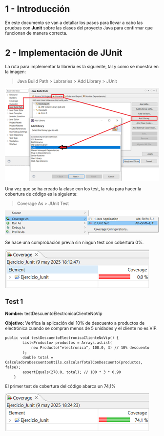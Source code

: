 # 1 - Introducción

En este documento se van a detallar los pasos para llevar a cabo las pruebas con **Junit** sobre las clases del proyecto Java para confirmar que funcionan de manera correcta.

# 2 - Implementación de JUnit

La ruta para implementar la libreria es la siguiente, tal y como se muestra en la imagen:

>Java Build Path > Labraries > Add Library > JUnit

![Implementación Junit al proyecto](/fotos/1%20-%20Implementar%20Junit%20al%20proyecto.png)

Una vez que se ha creado la clase con los test, la ruta para hacer la cobertura de código es la siguiente:

>Coverage As > JUnit Test

![Comprobar cobertura del proyecto](/fotos/2%20-%20Comprobar%20cobertura%20del%20proyecto%20con%20Junit.png)

Se hace una comprobación previa sin ningun test con cobertura 0%.

![Cobertura inicial](/fotos/3%20-%20Cobertura%20al%20inicio%20de%20los%20test.png)

## **Test 1**

**Nombre:** testDescuentoElectronicaClienteNoVip

**Objetivo:** Verifica la aplicación del 10% de descuento a productos de electrónica cuando se compran menos de 5 unidades y el cliente no es VIP.

~~~
public void testDescuentoElectronicaClienteNoVip() {
        List<Producto> productos = Arrays.asList(
            new Producto("electronica", 100.0, 3) // 10% descuento
        );
        double total = CalculadoraDescuentosUtils.calcularTotalConDescuento(productos, false);
        assertEquals(270.0, total); // 100 * 3 * 0.90
    }
~~~

El primer test de cobertura del código abarca un 74,1%

![Cobertura 1º test](/fotos/4%20-%20Cobertura%20con%20primer%20test.png)
